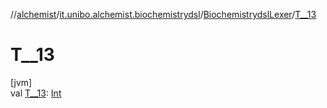 //[alchemist](../../../index.md)/[it.unibo.alchemist.biochemistrydsl](../index.md)/[BiochemistrydslLexer](index.md)/[T__13](-t__13.md)

# T__13

[jvm]\
val [T__13](-t__13.md): [Int](https://kotlinlang.org/api/latest/jvm/stdlib/kotlin/-int/index.html)
